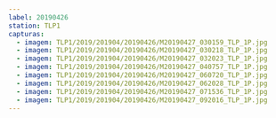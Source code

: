 ```yaml
---
label: 20190426
station: TLP1
capturas:
  - imagem: TLP1/2019/201904/20190426/M20190427_030159_TLP_1P.jpg
  - imagem: TLP1/2019/201904/20190426/M20190427_030218_TLP_1P.jpg
  - imagem: TLP1/2019/201904/20190426/M20190427_032023_TLP_1P.jpg
  - imagem: TLP1/2019/201904/20190426/M20190427_040757_TLP_1P.jpg
  - imagem: TLP1/2019/201904/20190426/M20190427_060720_TLP_1P.jpg
  - imagem: TLP1/2019/201904/20190426/M20190427_062028_TLP_1P.jpg
  - imagem: TLP1/2019/201904/20190426/M20190427_071536_TLP_1P.jpg
  - imagem: TLP1/2019/201904/20190426/M20190427_092016_TLP_1P.jpg
---
```

